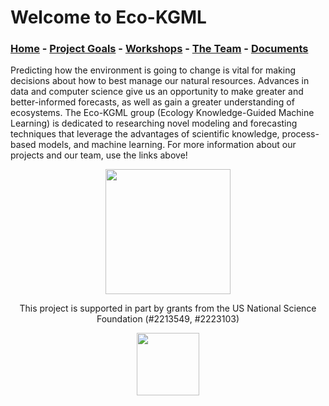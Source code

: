 # Welcome to Eco-KGML

### [Home](eco-kgml.github.io) - [Project Goals](https://eco-kgml.github.io/projectgoals) - [Workshops](https://eco-kgml.github.io/workshops) - [The Team](https://eco-kgml.github.io/team) - [Documents](https://eco-kgml.github.io/documents)

Predicting how the environment is going to change is vital for making decisions about how to best manage our natural resources. Advances in data and computer science give us an opportunity to make greater and better-informed forecasts, as well as gain a greater understanding of ecosystems. The Eco-KGML group (Ecology Knowledge-Guided Machine Learning) is dedicated to researching novel modeling and forecasting techniques that leverage the advantages of scientific knowledge, process-based models, and machine learning. For more information about our projects and our team, use the links above!

<p align="center">
  <img src="https://eco-kgml.github.io/sources/ecokgml_logo.png" width="200" height="200" />
</p>

<p align="center">
 This project is supported in part by grants from the US National Science Foundation (#2213549, #2223103)
</p>

<p align="center">
 <img src="https://eco-kgml.github.io/sources/NSF_Official_logo_High_Res_1200ppi.png" width="100" height="100">
</p>
